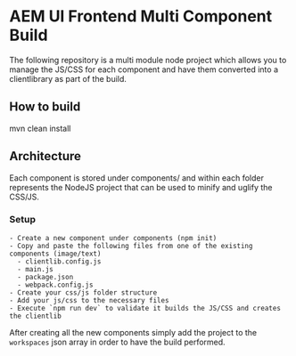 # AEM UI Frontend Multi Component Build

The following repository is a multi module node project which allows you to manage the JS/CSS for each component and have them converted into a clientlibrary as part of the build.

## How to build

mvn clean install

## Architecture 

Each component is stored under components/ and within each folder represents the NodeJS project that can be used to minify and uglify the CSS/JS.

### Setup

    - Create a new component under components (npm init)
    - Copy and paste the following files from one of the existing components (image/text)
      - clientlib.config.js
      - main.js
      - package.json
      - webpack.config.js
    - Create your css/js folder structure
    - Add your js/css to the necessary files
    - Execute `npm run dev` to validate it builds the JS/CSS and creates the clientlib

After creating all the new components simply add the project to the `workspaces` json array in order to have the build performed.

